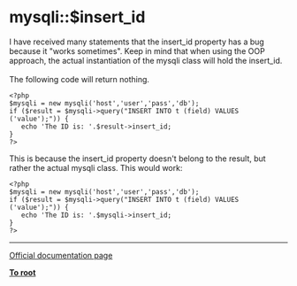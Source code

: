 # mysqli::$insert_id



I have received many statements that the insert_id property has a bug because it "works sometimes".  Keep in mind that when using the OOP approach, the actual instantiation of the mysqli class will hold the insert_id.  <br><br>The following code will return nothing.<br>

```
<?php
$mysqli = new mysqli('host','user','pass','db');
if ($result = $mysqli->query("INSERT INTO t (field) VALUES ('value');")) {
   echo 'The ID is: '.$result->insert_id;
}
?>
```


This is because the insert_id property doesn't belong to the result, but rather the actual mysqli class.  This would work:



```
<?php
$mysqli = new mysqli('host','user','pass','db');
if ($result = $mysqli->query("INSERT INTO t (field) VALUES ('value');")) {
   echo 'The ID is: '.$mysqli->insert_id;
}
?>
```
  

---

[Official documentation page](https://www.php.net/manual/en/mysqli.insert-id.php)

**[To root](/README.md)**